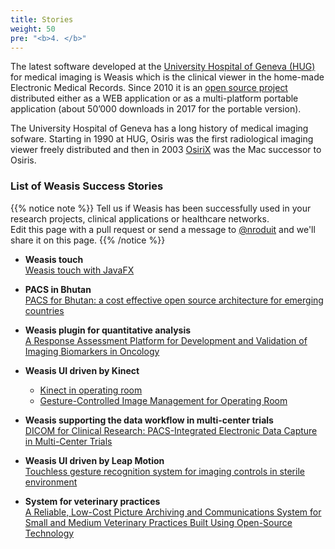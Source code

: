 ```yaml
---
title: Stories
weight: 50
pre: "<b>4. </b>"
---
```


The latest software developed at the <a target="_blank" href="https://www.hug-ge.ch/">University Hospital of Geneva (HUG)</a> for medical imaging is Weasis which is the clinical viewer in the home-made Electronic Medical Records. Since 2010 it is an <a target="_blank" href="https://github.com/nroduit/Weasis/">open source project</a> distributed either as a WEB application or as a multi-platform portable application (about 50’000 downloads in 2017 for the portable version).

The University Hospital of Geneva has a long history of medical imaging sofware. Starting in 1990 at HUG, Osiris was the first radiological imaging viewer freely distributed and then in 2003 <a target="_blank" href="http://www.osirix-viewer.com/about/story/">OsiriX</a> was the Mac successor to Osiris.

### List of Weasis Success Stories

<!-- {{% posts showhidden="true" description="true" %}} */}} -->

{{% notice note %}}
Tell us if Weasis has been successfully used in your research projects, clinical applications or healthcare networks.<br>
Edit this page with a pull request or send a message to <a target="_blank" href="https://github.com/nroduit">@nroduit</a> and we'll share it on this page.
{{% /notice %}}

- **Weasis touch**<br>
[Weasis touch with JavaFX](../tutorials/touch)

- **PACS in Bhutan**<br>
<a target="_blank" href="https://link.springer.com/article/10.1007%2Fs13244-016-0512-7">PACS for Bhutan: a cost effective open source architecture for emerging countries</a>

- **Weasis plugin for quantitative analysis**<br>
<a target="_blank" href="http://tomography.org/volume-2/issue-4-december/research-articles/j-tom-2016-00223">A Response Assessment Platform for Development and Validation of Imaging Biomarkers in Oncology</a>

- **Weasis UI driven by Kinect**
   - <a target="_blank" href="https://www.youtube.com/watch?v=AeS12uMKvrE">Kinect in operating room</a>
   - <a target="_blank" href="https://www.ncbi.nlm.nih.gov/pmc/articles/PMC4833285/">Gesture-Controlled Image Management for Operating Room</a>

- **Weasis supporting the data workflow in multi-center trials**<br>
<a target="_blank" href="https://www.ncbi.nlm.nih.gov/pmc/articles/PMC4570903/">DICOM for Clinical Research: PACS-Integrated Electronic Data Capture in Multi-Center Trials</a>

- **Weasis UI driven by Leap Motion**<br>
<a target="_blank" href="https://open.library.ubc.ca/cIRcle/collections/ubctheses/24/items/1.0167492">Touchless gesture recognition system for imaging controls in sterile environment</a>

- **System for veterinary practices**<br>
<a target="_blank" href="https://www.ncbi.nlm.nih.gov/pmc/articles/PMC4171423/">A Reliable, Low-Cost Picture Archiving and Communications System for Small and Medium Veterinary Practices Built Using Open-Source Technology</a>
